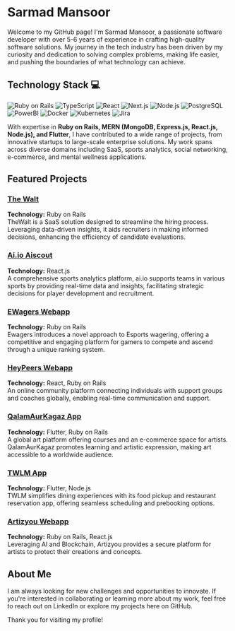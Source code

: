 # Sarmad Mansoor

Welcome to my GitHub page! I'm Sarmad Mansoor, a passionate software developer with over 5-6 years of experience in crafting high-quality software solutions. My journey in the tech industry has been driven by my curiosity and dedication to solving complex problems, making life easier, and pushing the boundaries of what technology can achieve.

## Technology Stack 💻

![Ruby on Rails](https://img.shields.io/badge/Ruby_on_Rails-CC0000?style=for-the-badge&logo=ruby-on-rails&logoColor=white) ![TypeScript](https://img.shields.io/badge/TypeScript-007ACC?style=for-the-badge&logo=typescript&logoColor=white) ![React](https://img.shields.io/badge/React-20232A?style=for-the-badge&logo=react&logoColor=61DAFB) ![Next.js](https://img.shields.io/badge/next.js-000000?style=for-the-badge&logo=nextdotjs&logoColor=white) ![Node.js](https://img.shields.io/badge/Node.js-339933?style=for-the-badge&logo=nodedotjs&logoColor=white) ![PostgreSQL](https://img.shields.io/badge/PostgreSQL-316192?style=for-the-badge&logo=postgresql&logoColor=white) ![PowerBI](https://img.shields.io/badge/PowerBI-F2C811?style=for-the-badge&logo=Power%20BI&logoColor=white) ![Docker](https://img.shields.io/badge/Docker-2CA5E0?style=for-the-badge&logo=docker&logoColor=white) ![Kubernetes](https://img.shields.io/badge/kubernetes-326ce5.svg?&style=for-the-badge&logo=kubernetes&logoColor=white) ![Jira](https://img.shields.io/badge/Jira-0052CC?style=for-the-badge&logo=Jira&logoColor=white)


With expertise in **Ruby on Rails, MERN (MongoDB, Express.js, React.js, Node.js), and Flutter**, I have contributed to a wide range of projects, from innovative startups to large-scale enterprise solutions. My work spans across diverse domains including SaaS, sports analytics, social networking, e-commerce, and mental wellness applications.

## Featured Projects

### [The Walt](https://www.thewalt.io)
**Technology:** Ruby on Rails  
TheWalt is a SaaS solution designed to streamline the hiring process. Leveraging data-driven insights, it aids recruiters in making informed decisions, enhancing the efficiency of candidate evaluations.

### [Ai.io Aiscout](https://www.ai.io)
**Technology:** React.js  
A comprehensive sports analytics platform, ai.io supports teams in various sports by providing real-time data and insights, facilitating strategic decisions for player development and recruitment.

### [EWagers Webapp](https://ewagers.co)
**Technology:** Ruby on Rails  
Ewagers introduces a novel approach to Esports wagering, offering a competitive and engaging platform for gamers to compete and ascend through a unique ranking system.

### [HeyPeers Webapp](https://www.heypeers.com)
**Technology:** React, Ruby on Rails  
An online community platform connecting individuals with support groups and coaches globally, enabling real-time communication and support.

### [QalamAurKagaz App](https://qalamaurkagaz.com/)
**Technology:** Flutter, Ruby on Rails  
A global art platform offering courses and an e-commerce space for artists. QalamAurKagaz promotes learning and artistic expression, making art accessible to a worldwide audience.

### [TWLM App](https://twlm.app)
**Technology:** Flutter, Node.js  
TWLM simplifies dining experiences with its food pickup and restaurant reservation app, offering seamless scheduling and prebooking options.

### [Artizyou Webapp](https://artizyou.com/index)
**Technology:** Ruby on Rails, React.js  
Leveraging AI and Blockchain, Artizyou provides a secure platform for artists to protect their creations and concepts.

## About Me

I am always looking for new challenges and opportunities to innovate. If you're interested in collaborating or learning more about my work, feel free to reach out on LinkedIn or explore my projects here on GitHub.

Thank you for visiting my profile!
